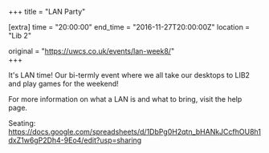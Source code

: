 +++
title = "LAN Party"

[extra]
time = "20:00:00"
end_time = "2016-11-27T20:00:00Z"
location = "Lib 2"

original = "https://uwcs.co.uk/events/lan-week8/"    
+++

It's LAN time\! Our bi-termly event where we all take our desktops to LIB2 and play games for the weekend\! 

For more information on what a LAN is and what to bring, visit the <span id="2334">help page</span>.

Seating: <https://docs.google.com/spreadsheets/d/1DbPg0H2qtn_bHANkJCcfhOU8h1dxZ1w6gP2Dh4-9Eo4/edit?usp=sharing>

